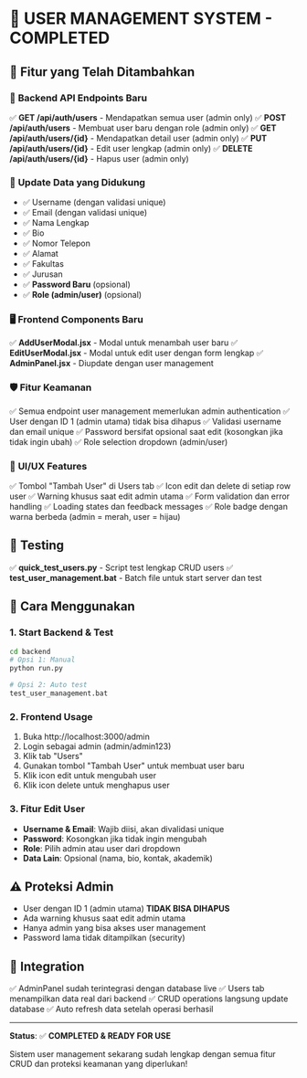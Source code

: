 # 👥 USER MANAGEMENT SYSTEM - COMPLETED

## 🎯 **Fitur yang Telah Ditambahkan**

### 📡 **Backend API Endpoints Baru**

✅ **GET /api/auth/users** - Mendapatkan semua user (admin only)
✅ **POST /api/auth/users** - Membuat user baru dengan role (admin only)
✅ **GET /api/auth/users/{id}** - Mendapatkan detail user (admin only)
✅ **PUT /api/auth/users/{id}** - Edit user lengkap (admin only)
✅ **DELETE /api/auth/users/{id}** - Hapus user (admin only)

### 🔧 **Update Data yang Didukung**
- ✅ Username (dengan validasi unique)
- ✅ Email (dengan validasi unique)  
- ✅ Nama Lengkap
- ✅ Bio
- ✅ Nomor Telepon
- ✅ Alamat
- ✅ Fakultas
- ✅ Jurusan
- ✅ **Password Baru** (opsional)
- ✅ **Role (admin/user)** (opsional)

### 🖥️ **Frontend Components Baru**

✅ **AddUserModal.jsx** - Modal untuk menambah user baru
✅ **EditUserModal.jsx** - Modal untuk edit user dengan form lengkap
✅ **AdminPanel.jsx** - Diupdate dengan user management

### 🛡️ **Fitur Keamanan**

✅ Semua endpoint user management memerlukan admin authentication
✅ User dengan ID 1 (admin utama) tidak bisa dihapus
✅ Validasi username dan email unique
✅ Password bersifat opsional saat edit (kosongkan jika tidak ingin ubah)
✅ Role selection dropdown (admin/user)

### 🎨 **UI/UX Features**

✅ Tombol "Tambah User" di Users tab
✅ Icon edit dan delete di setiap row user
✅ Warning khusus saat edit admin utama
✅ Form validation dan error handling
✅ Loading states dan feedback messages
✅ Role badge dengan warna berbeda (admin = merah, user = hijau)

## 🧪 **Testing**

✅ **quick_test_users.py** - Script test lengkap CRUD users
✅ **test_user_management.bat** - Batch file untuk start server dan test

## 🚀 **Cara Menggunakan**

### **1. Start Backend & Test**
```bash
cd backend
# Opsi 1: Manual
python run.py

# Opsi 2: Auto test
test_user_management.bat
```

### **2. Frontend Usage**
1. Buka http://localhost:3000/admin
2. Login sebagai admin (admin/admin123)
3. Klik tab "Users"
4. Gunakan tombol "Tambah User" untuk membuat user baru
5. Klik icon edit untuk mengubah user
6. Klik icon delete untuk menghapus user

### **3. Fitur Edit User**
- **Username & Email**: Wajib diisi, akan divalidasi unique
- **Password**: Kosongkan jika tidak ingin mengubah
- **Role**: Pilih admin atau user dari dropdown
- **Data Lain**: Opsional (nama, bio, kontak, akademik)

## ⚠️ **Proteksi Admin**

- User dengan ID 1 (admin utama) **TIDAK BISA DIHAPUS**
- Ada warning khusus saat edit admin utama
- Hanya admin yang bisa akses user management
- Password lama tidak ditampilkan (security)

## 🔄 **Integration**

✅ AdminPanel sudah terintegrasi dengan database live
✅ Users tab menampilkan data real dari backend
✅ CRUD operations langsung update database
✅ Auto refresh data setelah operasi berhasil

---

**Status**: ✅ **COMPLETED & READY FOR USE**

Sistem user management sekarang sudah lengkap dengan semua fitur CRUD dan proteksi keamanan yang diperlukan!
